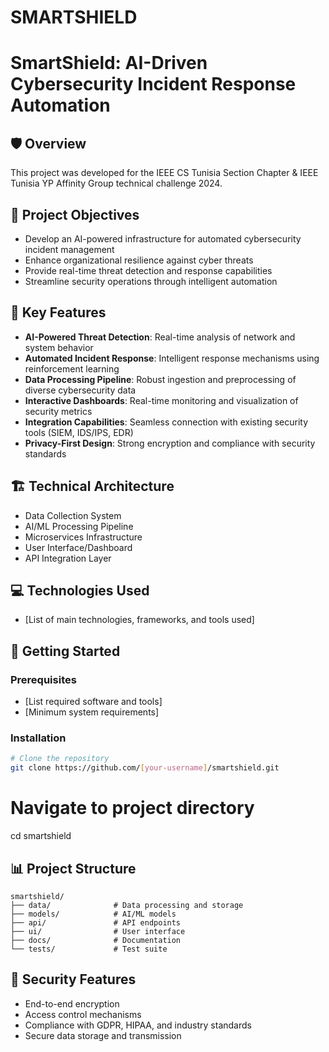 # SMARTSHIELD

# SmartShield: AI-Driven Cybersecurity Incident Response Automation

## 🛡️ Overview
This project was developed for the IEEE CS Tunisia Section Chapter & IEEE Tunisia YP Affinity Group technical challenge 2024.

## 🎯 Project Objectives
- Develop an AI-powered infrastructure for automated cybersecurity incident management
- Enhance organizational resilience against cyber threats
- Provide real-time threat detection and response capabilities
- Streamline security operations through intelligent automation

## 🔧 Key Features
- **AI-Powered Threat Detection**: Real-time analysis of network and system behavior
- **Automated Incident Response**: Intelligent response mechanisms using reinforcement learning
- **Data Processing Pipeline**: Robust ingestion and preprocessing of diverse cybersecurity data
- **Interactive Dashboards**: Real-time monitoring and visualization of security metrics
- **Integration Capabilities**: Seamless connection with existing security tools (SIEM, IDS/IPS, EDR)
- **Privacy-First Design**: Strong encryption and compliance with security standards

## 🏗️ Technical Architecture
- Data Collection System
- AI/ML Processing Pipeline
- Microservices Infrastructure
- User Interface/Dashboard
- API Integration Layer

## 💻 Technologies Used
- [List of main technologies, frameworks, and tools used]

## 🚀 Getting Started

### Prerequisites
- [List required software and tools]
- [Minimum system requirements]

### Installation
```bash
# Clone the repository
git clone https://github.com/[your-username]/smartshield.git
```

# Navigate to project directory
cd smartshield

## 📊 Project Structure
```
smartshield/
├── data/              # Data processing and storage
├── models/            # AI/ML models
├── api/               # API endpoints
├── ui/                # User interface
├── docs/              # Documentation
└── tests/             # Test suite
```

## 🔐 Security Features
- End-to-end encryption
- Access control mechanisms
- Compliance with GDPR, HIPAA, and industry standards
- Secure data storage and transmission